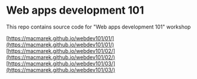 # Web apps development 101

This repo contains source code for "Web apps development 101" workshop

[https://macmarek.github.io/webdev101/01/](https://macmarek.github.io/webdev101/01/)
[https://macmarek.github.io/webdev101/02/](https://macmarek.github.io/webdev101/02/)
[https://macmarek.github.io/webdev101/03/](https://macmarek.github.io/webdev101/03/)
